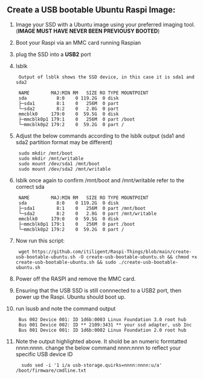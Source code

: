    ## Create a USB bootable Ubuntu Raspi Image: ##
  
  
  
  
1. Image your SSD with a Ubuntu image using your preferred imaging tool. (**IMAGE MUST HAVE NEVER BEEN PREVIOUSY BOOTED**) 

2. Boot your Raspi via an MMC card running Raspian 

3. plug the SSD into a **USB2** port

4. lsblk

        Output of lsblk shows the SSD device, in this case it is sda1 and sda2 
 
        NAME        MAJ:MIN RM   SIZE RO TYPE MOUNTPOINT
        sda           8:0    0 119.2G  0 disk 
        ├─sda1        8:1    0   256M  0 part 
        └─sda2        8:2    0   2.8G  0 part 
        mmcblk0     179:0    0  59.5G  0 disk 
        ├─mmcblk0p1 179:1    0   256M  0 part /boot
        └─mmcblk0p2 179:2    0  59.2G  0 part /


5. Adjust the below commands according to the lsblk output (sda1 and sda2 partition format may be different)

        sudo mkdir /mnt/boot
        sudo mkdir /mnt/writable
        sudo mount /dev/sda1 /mnt/boot
        sudo mount /dev/sda2 /mnt/writable

6. lsblk once again to confirm /mnt/boot and /mnt/writable refer to the correct sda
        
        NAME        MAJ:MIN RM   SIZE RO TYPE MOUNTPOINT
        sda           8:0    0 119.2G  0 disk 
        ├─sda1        8:1    0   256M  0 part /mnt/boot
        └─sda2        8:2    0   2.8G  0 part /mnt/writable
        mmcblk0     179:0    0  59.5G  0 disk 
        ├─mmcblk0p1 179:1    0   256M  0 part /boot
        └─mmcblk0p2 179:2    0  59.2G  0 part /

7. Now run this script:

        wget https://github.com/itiligent/Raspi-Things/blob/main/create-usb-bootable-ubuntu.sh -O create-usb-bootable-ubuntu.sh && chmod +x create-usb-bootable-ubuntu.sh && sudo ./create-usb-bootable-ubuntu.sh
        
8. Power off the RASPI and remove the MMC card. 

10. Ensuring that the USB SSD is still connnected to a USB2 port, then power up the Raspi. Ubuntu should boot up.

11. run lsusb and note the command output 

         Bus 002 Device 001: ID 1d6b:0003 Linux Foundation 3.0 root hub
         Bus 001 Device 002: ID ** 2109:3431 ** your ssd adapter, usb Inc
         Bus 001 Device 001: ID 1d6b:0002 Linux Foundation 2.0 root hub

13.   Note the output highlighted above. It shold be an numeric formtatted nnnn:nnnn. 
      change the below command nnnn:nnnn to reflect your specific USB device ID
      
            sudo sed -i '1 i/a usb-storage.quirks=nnnn:nnnn:u/a' /boot/firmware/cmdline.txt
        
        
